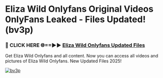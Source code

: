 # Eliza Wild Onlyfans Original Videos 0nlyFans Leaked - Files Updated! (bv3p)

<h3>🔴 CLICK HERE 🌐==►► <a href="https://tinyurl.com/2jnfzry5" rel="nofollow">Eliza Wild Onlyfans Updated Files</a></h3>

Get Eliza Wild Onlyfans and all content. Now you can access all videos and pictures of Eliza Wild Onlyfans. New Updated Files 2025!

[![bv3p](https://i.imgur.com/GyGTBgg.gif)](https://tinyurl.com/2jnfzry5)
